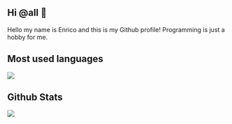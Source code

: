 ## Hi @all 👋


Hello my name is Enrico and this is my Github profile! Programming is just a hobby for me.



Most used languages
---
![](https://github-readme-stats.vercel.app/api/top-langs/?username=enwe&theme=synthwave&langs_count=5) 


Github Stats
---
![](https://github-readme-stats.vercel.app/api?username=enwe&show_icons=true&theme=synthwave&line_height=30&show=reviews,prs_merged)


<!-- Github Trophies  
---
![Trophy](https://github-profile-trophy.vercel.app/?username=enwe&rank=A,AA,AAA,S,SS,SSS,SECRET&no-frame=true&no-bg=true&margin-w=15&margin-h=15&column=7&theme=synthwave)  

---
-->

<!--
**EnWe/EnWe** is a ✨ _special_ ✨ repository because its `README.md` (this file) appears on your GitHub profile.

Here are some ideas to get you started:

- 🔭 I’m currently working on ...
- 🌱 I’m currently learning ...
- 👯 I’m looking to collaborate on ...
- 🤔 I’m looking for help with ...
- 💬 Ask me about ...
- 📫 How to reach me: ...
- 😄 Pronouns: ...
- ⚡ Fun fact: ...
-->
